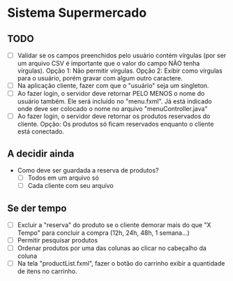 # Sistema Supermercado

## TODO
- [ ] Validar se os campos preenchidos pelo usuário contém vírgulas (por ser um arquivo CSV é importante que o valor do campo NÃO tenha vírgulas). Opção 1: Não permitir vírgulas. Opção 2: Exibir como vírgulas para o usuário, porém gravar com algum outro caractere.
- [ ] Na aplicação cliente, fazer com que o "usuário" seja um singleton.
- [ ] Ao fazer login, o servidor deve retornar PELO MENOS o nome do usuário também. Ele será incluído no "menu.fxml". Já está indicado onde deve ser colocado o nome no arquivo "menuController.java"
- [ ] Ao fazer login, o servidor deve retornar os produtos reservados do cliente. Opção: Os produtos só ficam reservados enquanto o cliente está conectado.

## A decidir ainda
- Como deve ser guardada a reserva de produtos?
  - [ ] Todos em um arquivo só
  - [ ] Cada cliente com seu arquivo

## Se der tempo
- [ ] Excluir a "reserva" do produto se o cliente demorar mais do que "X Tempo" para concluir a compra (12h, 24h, 48h, 1 semana...)
- [ ] Permitir pesquisar produtos
- [ ] Ordenar produtos por uma das colunas ao clicar no cabeçalho da coluna
- [ ] Na tela "productList.fxml", fazer o botão do carrinho exibir a quantidade de itens no carrinho.
